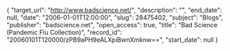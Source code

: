 {
  "target_url": "http://www.badscience.net/", 
  "description": "", 
  "end_date": null, 
  "date": "2006-01-01T12:00:00", 
  "slug": 28475402, 
  "subject": "Blogs", 
  "publisher": "badscience.net", 
  "open_access": true, 
  "title": "Bad Science (Pandemic Flu Collection)", 
  "record_id": "20060101T120000/zPB9aPH9eALXpiBwnXmknw==", 
  "start_date": null
}

